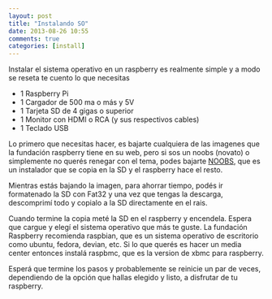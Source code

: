 ```yaml
---
layout: post
title: "Instalando SO"
date: 2013-08-26 10:55
comments: true
categories: [install]
---
```


Instalar el sistema operativo en un raspberry es realmente simple y a modo se reseta te cuento lo que necesitas

* 1 Raspberry Pi
* 1 Cargador de 500 ma o más y 5V
* 1 Tarjeta SD de 4 gigas o superior
* 1 Monitor con HDMI o RCA (y sus respectivos cables)
* 1 Teclado USB

Lo primero que necesitas hacer, es bajarte cualquiera de las imagenes que la fundación raspberry tiene en su web, pero si sos un noobs (novato) o simplemente no querés renegar con el tema, podes bajarte [NOOBS][noobs], que es un instalador que se copia en la SD y el raspberry hace el resto.

Mientras estás bajando la imagen, para ahorrar tiempo, podés ir formatenado la SD con Fat32 y una vez que tengas la descarga, descomprimí todo y copialo a la SD directamente en el rais.

Cuando termine la copia meté la SD en el raspberry y encendela. Espera que cargue y elegí el sistema operativo que más te guste. La fundación Raspberry recomienda raspbian, que es un sistema operativo de escritorio como ubuntu, fedora, devian, etc. Si lo que querés es hacer un media center entonces instalá raspbmc, que es la version de xbmc para raspberry.

Esperá que termine los pasos y probablemente se reinicie un par de veces, dependiendo de la opción que hallas elegido y listo, a disfrutar de tu raspberry.

[noobs]: http://www.raspberrypi.org/downloads "NOOBS"
